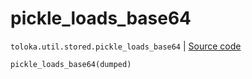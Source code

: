 # pickle_loads_base64
`toloka.util.stored.pickle_loads_base64` | [Source code](https://github.com/Toloka/toloka-kit/blob/v1.1.4/src/util/stored.py#L46)

```python
pickle_loads_base64(dumped)
```

